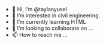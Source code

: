 - 👋 Hi, I’m @taylanyusel
- 👀 I’m interested in civil engineering.
- 🌱 I’m currently learning HTML
- 💞️ I’m looking to collaborate on ...
- 📫 How to reach me ...

<!---
taylanyusel/taylanyusel is a ✨ special ✨ repository because its `README.md` (this file) appears on your GitHub profile.
You can click the Preview link to take a look at your changes.
--->
